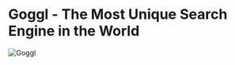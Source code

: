 # Goggl - The Most Unique Search Engine in the World

![Goggl](https://i.ibb.co/yQdYhtq/image.png)



